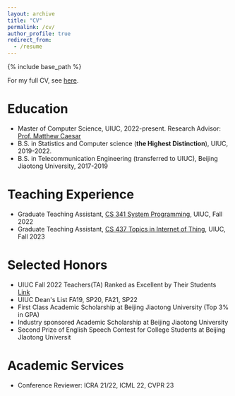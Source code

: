 ```yaml
---
layout: archive
title: "CV"
permalink: /cv/
author_profile: true
redirect_from:
  - /resume
---
```


{% include base_path %}

For my full CV, see [here](http://enguang2.github.io/files/Resume_Aug_2023.pdf).

Education
======

* Master of Computer Science, UIUC, 2022-present. Research Advisor: [Prof. Matthew Caesar](https://caesar.cs.illinois.edu/)
* B.S. in Statistics and Computer science (**the Highest Distinction**), UIUC, 2019-2022.
* B.S. in Telecommunication Engineering (transferred to UIUC), Beijing Jiaotong University, 2017-2019

Teaching Experience
======

* Graduate Teaching Assistant, [CS 341 System Programming](https://cs341.cs.illinois.edu/), UIUC, Fall 2022
* Graduate Teaching Assistant, [CS 437 Topics in Internet of Thing](https://cs.illinois.edu/academics/courses/cs437), UIUC, Fall 2023


Selected Honors
======

* UIUC Fall 2022 Teachers(TA) Ranked as Excellent by Their Students [Link](https://citl.illinois.edu/docs/default-source/teachers-ranked-as-excellent/tre-2022-fall.pdf)
* UIUC Dean's List FA19, SP20, FA21, SP22
* First Class Academic Scholarship at Beijing Jiaotong University (Top 3% in GPA)
* Industry sponsored Academic Scholarship at Beijing Jiaotong University
* Second Prize of English Speech Contest for College Students at Beijing JIaotong Universit

Academic Services
======

* Conference Reviewer: ICRA 21/22, ICML 22, CVPR 23
